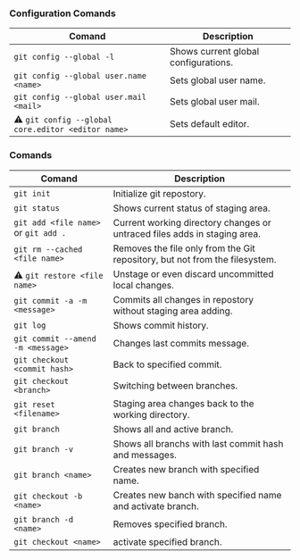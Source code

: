 ### Configuration Comands

| Comand | Description |
| --- | ----------- |
| ```git config --global -l``` | Shows current global configurations. |
| ```git config --global user.name <name>``` | Sets global user name. |
| ```git config --global user.mail <mail>``` | Sets global user mail. |
| ⚠️ ```git config --global core.editor <editor name>``` | Sets default editor. |

### Comands

| Comand | Description |
| --- | ----------- |
| ```git init``` | Initialize git repostory. |
| ```git status``` | Shows current status of staging area. |
| ```git add <file name>``` or ```git add .``` | Current working directory changes or untraced files adds in staging area. |
| ```git rm --cached <file name>``` | Removes the file only from the Git repository, but not from the filesystem. |
|⚠️ ```git restore <file name>``` | Unstage or even discard uncommitted local changes. |
| ```git commit -a -m <message>``` | Commits all changes in repostory without staging area adding. |
| ```git log``` | Shows commit history. 
| ```git commit --amend -m <message>``` | Changes last commits message. |
| ```git checkout <commit hash>``` | Back to specified commit. |
| ```git checkout <branch>``` | Switching between branches. | 
| ```git reset <filename>``` | Staging area changes back to the working directory. | 
| ```git branch``` | Shows all and active branch. | 
| ```git branch -v``` | Shows all branchs with last commit hash and messages. | 
| ```git branch <name>``` | Creates new branch with specified name. | 
| ```git checkout -b <name>``` | Creates new banch with specified name and activate branch. | 
| ```git branch -d <name>``` | Removes specified branch. | 
| ```git checkout <name>``` | activate specified branch. |
















